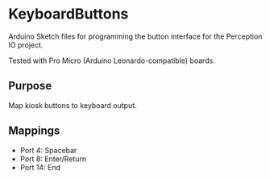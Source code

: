 # KeyboardButtons

Arduino Sketch files for programming the button interface for the Perception IO project.

Tested with Pro Micro (Arduino Leonardo-compatible) boards.

## Purpose

Map kiosk buttons to keyboard output.

## Mappings

* Port 4: Spacebar
* Port 8: Enter/Return
* Port 14: End
